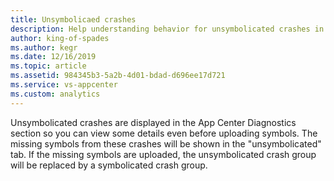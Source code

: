 ```yaml
---
title: Unsymbolicaed crashes
description: Help understanding behavior for unsymbolicated crashes in App Center
author: king-of-spades
ms.author: kegr
ms.date: 12/16/2019
ms.topic: article
ms.assetid: 984345b3-5a2b-4d01-bdad-d696ee17d721
ms.service: vs-appcenter
ms.custom: analytics
---
```



Unsymbolicated crashes are displayed in the App Center Diagnostics section so you can view some details even before uploading symbols. The missing symbols from these crashes will be shown in the "unsymbolicated" tab. If the missing symbols are uploaded, the unsymbolicated crash group will be replaced by a symbolicated crash group.  
